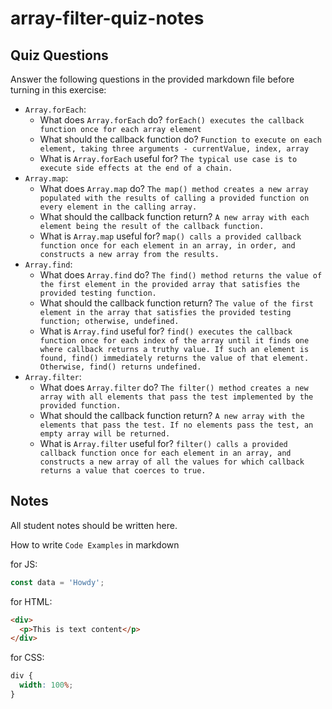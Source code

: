 # array-filter-quiz-notes

## Quiz Questions

Answer the following questions in the provided markdown file before turning in this exercise:

- `Array.forEach`:
  - What does `Array.forEach` do? `forEach() executes the callback function once for each array element`
  - What should the callback function do? `Function to execute on each element, taking three arguments - currentValue, index, array`
  - What is `Array.forEach` useful for? `The typical use case is to execute side effects at the end of a chain.`
- `Array.map`:
  - What does `Array.map` do? `The map() method creates a new array populated with the results of calling a provided function on every element in the calling array.`
  - What should the callback function return? `A new array with each element being the result of the callback function.`
  - What is `Array.map` useful for? `map() calls a provided callback function once for each element in an array, in order, and constructs a new array from the results.`
- `Array.find`:
  - What does `Array.find` do? `The find() method returns the value of the first element in the provided array that satisfies the provided testing function.`
  - What should the callback function return? `The value of the first element in the array that satisfies the provided testing function; otherwise, undefined.`
  - What is `Array.find` useful for? `find() executes the callback function once for each index of the array until it finds one where callback returns a truthy value. If such an element is found, find() immediately returns the value of that element. Otherwise, find() returns undefined.`
- `Array.filter`:
  - What does `Array.filter` do? `The filter() method creates a new array with all elements that pass the test implemented by the provided function.`
  - What should the callback function return? `A new array with the elements that pass the test. If no elements pass the test, an empty array will be returned.`
  - What is `Array.filter` useful for? `filter() calls a provided callback function once for each element in an array, and constructs a new array of all the values for which callback returns a value that coerces to true.`

## Notes

All student notes should be written here.

How to write `Code Examples` in markdown

for JS:

```javascript
const data = 'Howdy';
```

for HTML:

```html
<div>
  <p>This is text content</p>
</div>
```

for CSS:

```css
div {
  width: 100%;
}
```
